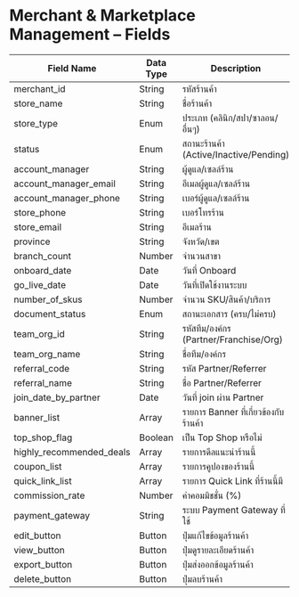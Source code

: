 # Merchant & Marketplace Management – Fields

| Field Name         | Data Type | Description                                  | Example Value         |
|--------------------|-----------|----------------------------------------------|----------------------|
| merchant_id        | String    | รหัสร้านค้า                                 | MCH-001              |
| store_name         | String    | ชื่อร้านค้า                                 | ABC Clinic           |
| store_type         | Enum      | ประเภท (คลินิก/สปา/ซาลอน/อื่นๆ)            | คลินิก               |
| status             | Enum      | สถานะร้านค้า (Active/Inactive/Pending)      | Active               |
| account_manager    | String    | ผู้ดูแล/เซลล์ร้าน                           | John Smith           |
| account_manager_email | String | อีเมลผู้ดูแล/เซลล์ร้าน                      | john@email.com       |
| account_manager_phone | String | เบอร์ผู้ดูแล/เซลล์ร้าน                      | 0811112233           |
| store_phone        | String    | เบอร์โทรร้าน                                 | 021234567            |
| store_email        | String    | อีเมลร้าน                                    | abc@email.com        |
| province           | String    | จังหวัด/เขต                                  | กรุงเทพมหานคร      |
| branch_count       | Number    | จำนวนสาขา                                    | 3                    |
| onboard_date       | Date      | วันที่ Onboard                                | 2024-01-01           |
| go_live_date       | Date      | วันที่เปิดใช้งานระบบ                         | 2024-01-15           |
| number_of_skus     | Number    | จำนวน SKU/สินค้า/บริการ                      | 25                   |
| document_status    | Enum      | สถานะเอกสาร (ครบ/ไม่ครบ)                    | ครบ                  |
| team_org_id        | String    | รหัสทีม/องค์กร (Partner/Franchise/Org)       | ORG-01               |
| team_org_name      | String    | ชื่อทีม/องค์กร                               | ATIZ Partner A       |
| referral_code      | String    | รหัส Partner/Referrer                        | PRT-001              |
| referral_name      | String    | ชื่อ Partner/Referrer                        | ATIZ Partner A       |
| join_date_by_partner| Date     | วันที่ join ผ่าน Partner                      | 2024-01-10           |
| banner_list        | Array     | รายการ Banner ที่เกี่ยวข้องกับร้านค้า         | ["BN-001", "BN-003"] |
| top_shop_flag      | Boolean   | เป็น Top Shop หรือไม่                         | true                 |
| highly_recommended_deals | Array| รายการดีลแนะนำร้านนี้                        | ["DEAL-01"]          |
| coupon_list        | Array     | รายการคูปองของร้านนี้                        | ["COUP-01"]          |
| quick_link_list    | Array     | รายการ Quick Link ที่ร้านนี้มี                | ["QL-01"]            |
| commission_rate    | Number    | ค่าคอมมิชชั่น (%)                            | 10                   |
| payment_gateway    | String    | ระบบ Payment Gateway ที่ใช้                   | Omise                |
| edit_button        | Button    | ปุ่มแก้ไขข้อมูลร้านค้า                       | -                    |
| view_button        | Button    | ปุ่มดูรายละเอียดร้านค้า                      | -                    |
| export_button      | Button    | ปุ่มส่งออกข้อมูลร้านค้า                      | -                    |
| delete_button      | Button    | ปุ่มลบร้านค้า                                | -                    |
